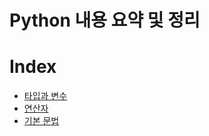 # Python 내용 요약 및 정리

# Index
- [타입과 변수](./python-type.md)
- [연산자](./python-operator.md)
- [기본 문법](./python-syntax.md)
